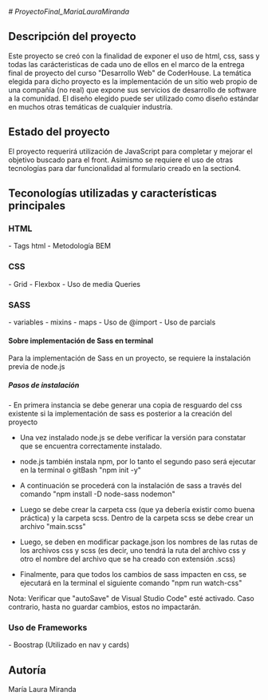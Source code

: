 <em> # ProyectoFinal_MariaLauraMiranda </em>

<h2>Descripción del proyecto</h2>

Este proyecto se creó con la finalidad de exponer el uso de html, css, sass y todas las carácteristicas de cada uno de ellos en el marco de la entrega final de proyecto del curso "Desarrollo Web" de CoderHouse. 
La temática elegida para dicho proyecto es la implementación de un sitio web propio de una compañía (no real) que expone sus servicios de desarrollo de software a la comunidad.
El diseño elegido puede ser utilizado como diseño estándar en muchos otras temáticas de cualquier industría.

<h2>Estado del proyecto</h2>

El proyecto requerirá utilización de JavaScript para completar y mejorar el objetivo buscado para el front. Asimismo se requiere el uso de otras tecnologías para dar funcionalidad al formulario creado en la section4.

<h2>Teconologías utilizadas y características principales</h2>

<h3>HTML</h3>
- Tags html
- Metodología BEM

<h3>CSS</h3>
- Grid
- Flexbox
- Uso de media Queries

<h3>SASS</h3>
- variables
- mixins
- maps
- Uso de @import
- Uso de parcials

<h4>Sobre implementación de Sass en terminal</h4>
Para la implementación de Sass en un proyecto, se requiere la instalación previa de node.js

<h5>Pasos de instalación</h5>
- En primera instancia se debe generar una copia de resguardo del css existente si la implementación de sass es posterior a la creación del proyecto

- Una vez instalado node.js se debe verificar la versión para constatar que se encuentra correctamente instalado. 

- node.js también instala npm, por lo tanto el segundo paso será ejecutar en la terminal o gitBash "npm init -y"

- A continuación se procederá con la instalación de sass a través del comando "npm install -D node-sass nodemon"

- Luego se debe crear la carpeta css (que ya debería existir como buena práctica) y la carpeta scss. Dentro de la carpeta scss se debe crear un archivo "main.scss"

- Luego, se deben en modificar package.json los nombres de las rutas de los archivos css y scss (es decir, uno tendrá la ruta del archivo css y otro el nombre del archivo que se ha creado con extensión .scss)

- Finalmente, para que todos los cambios de sass impacten en css, se ejecutará en la terminal el siguiente comando "npm run watch-css"

Nota: Verificar que "autoSave" de Visual Studio Code" esté activado. Caso contrario, hasta no guardar cambios, estos no impactarán.

<h3>Uso de Frameworks</h3>
- Boostrap (Utilizado en nav y cards)

<h2>Autoría</h2>
María Laura Miranda



